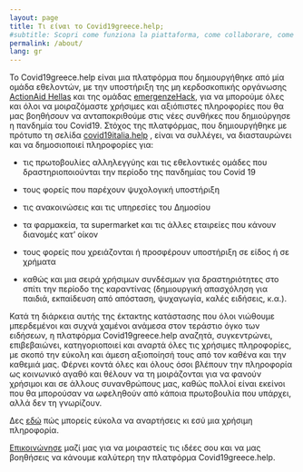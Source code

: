 ```yaml
---
layout: page
title: Τι είναι το Covid19greece.help;
#subtitle: Scopri come funziona la piattaforma, come collaborare, come fare segnalazioni
permalink: /about/
lang: gr
---
```


Το Covid19greece.help είναι μια πλατφόρμα που δημιουργήθηκε από μία ομάδα εθελοντών, με την υποστήριξη της μη κερδοσκοπικής οργάνωσης [ActionAid Hellas](http://www.actionaid.gr/) και της ομάδας [emergenzeHack](https://emergenzehack.github.io/), για να μπορούμε όλες και όλοι να μοιραζόμαστε χρήσιμες και αξιόπιστες πληροφορίες που θα μας βοηθήσουν να ανταποκριθούμε στις νέες συνθήκες που δημιούργησε η πανδημία του Covid19. Στόχος της πλατφόρμας, που δημιουργήθηκε με πρότυπο τη σελίδα [covid19italia.help](https://www.covid19italia.help/) , είναι να συλλέγει, να διασταυρώνει και να δημοσιοποιεί πληροφορίες για:

- τις πρωτοβουλίες αλληλεγγύης και τις εθελοντικές ομάδες που δραστηριοποιούνται την περίοδο της πανδημίας του Covid 19

- τους φορείς που παρέχουν ψυχολογική υποστήριξη

- τις ανακοινώσεις και τις υπηρεσίες του Δημοσίου

- τα φαρμακεία, τα supermarket και τις άλλες εταιρείες που κάνουν διανομές κατ’ οίκον

- τους φορείς που χρειάζονται ή προσφέρουν υποστήριξη σε είδος ή σε χρήματα

- καθώς και μια σειρά χρήσιμων συνδέσμων για δραστηριότητες στο σπίτι την περίοδο της καραντίνας (δημιουργική απασχόληση για παιδιά, εκπαίδευση από απόσταση, ψυχαγωγία, καλές ειδήσεις, κ.α.).

Κατά τη διάρκεια αυτής της έκτακτης κατάστασης που όλοι νιώθουμε μπερδεμένοι και συχνά χαμένοι ανάμεσα στον τεράστιο όγκο των ειδήσεων, η πλατφόρμα Covid19greece.help αναζητά, συγκεντρώνει, επιβεβαιώνει, κατηγοριοποιεί και αναρτά όλες τις χρήσιμες πληροφορίες, με σκοπό την εύκολη και άμεση αξιοποίησή τους από τον καθένα και την καθεμιά μας. Φέρνει κοντά όλες και όλους όσοι βλέπουν την πληροφορία ως κοινωνικό αγαθό και θέλουν να τη μοιράζονται για να φανούν χρήσιμοι και σε άλλους συνανθρώπους μας, καθώς πολλοί είναι εκείνοι που θα μπορούσαν να ωφεληθούν από κάποια πρωτοβουλία που υπάρχει, αλλά δεν τη γνωρίζουν.

Δες [εδώ](https://gr.covid19people.help/faq/) πώς μπορείς εύκολα να αναρτήσεις κι εσύ μια χρήσιμη πληροφορία.

[Επικοινώνησε](https://gr.covid19people.help/contact/) μαζί μας για να μοιραστείς τις ιδέες σου και να μας βοηθήσεις να κάνουμε καλύτερη την πλατφόρμα Covid19greece.help.
